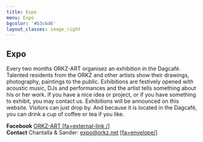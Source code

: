 ```yaml
---
title: Expo
menu: Expo
bgcolor: '#b3c6d6'
layout_classes: image_right
---
```


Expo
----

Every two months ORKZ-ART organisez an exhibition in the Dagcafé. Talented residents from the ORKZ and other artists show their drawings, photography, paintings to the public. Exhibitions are festively opened with acoustic music, DJs and performances and the artist tells something about his or her work. If you have a nice idea or project, or if you have something to exhibit, you may contact us. Exhibitions will be announced on this website. Visitors can just drop by. And because it is located in the Dagcafé, you can drink a cup of coffee or tea if you like.  

**Facebook** [ORKZ-ART [fa=external-link /]](https://www.facebook.com/KunstcommissieORKZ/) </br>
**Contact** Chantalla & Sander: expo@orkz.net [[fa=envelope/]](mailto:expo@orkz.net)


